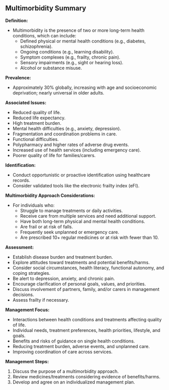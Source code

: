 ## Multimorbidity Summary

**Definition:**
- Multimorbidity is the presence of two or more long-term health conditions, which can include:
  - Defined physical or mental health conditions (e.g., diabetes, schizophrenia).
  - Ongoing conditions (e.g., learning disability).
  - Symptom complexes (e.g., frailty, chronic pain).
  - Sensory impairments (e.g., sight or hearing loss).
  - Alcohol or substance misuse.

**Prevalence:**
- Approximately 30% globally, increasing with age and socioeconomic deprivation; nearly universal in older adults.

**Associated Issues:**
- Reduced quality of life.
- Reduced life expectancy.
- High treatment burden.
- Mental health difficulties (e.g., anxiety, depression).
- Fragmentation and coordination problems in care.
- Functional difficulties.
- Polypharmacy and higher rates of adverse drug events.
- Increased use of health services (including emergency care).
- Poorer quality of life for families/carers.

**Identification:**
- Conduct opportunistic or proactive identification using healthcare records.
- Consider validated tools like the electronic frailty index (eFI).

**Multimorbidity Approach Considerations:**
- For individuals who:
  - Struggle to manage treatments or daily activities.
  - Receive care from multiple services and need additional support.
  - Have both long-term physical and mental health conditions.
  - Are frail or at risk of falls.
  - Frequently seek unplanned or emergency care.
  - Are prescribed 10+ regular medicines or at risk with fewer than 10.

**Assessment:**
- Establish disease burden and treatment burden.
- Explore attitudes toward treatments and potential benefits/harms.
- Consider social circumstances, health literacy, functional autonomy, and coping strategies.
- Be alert to depression, anxiety, and chronic pain.
- Encourage clarification of personal goals, values, and priorities.
- Discuss involvement of partners, family, and/or carers in management decisions.
- Assess frailty if necessary.

**Management Focus:**
- Interactions between health conditions and treatments affecting quality of life.
- Individual needs, treatment preferences, health priorities, lifestyle, and goals.
- Benefits and risks of guidance on single health conditions.
- Reducing treatment burden, adverse events, and unplanned care.
- Improving coordination of care across services.

**Management Steps:**
1. Discuss the purpose of a multimorbidity approach.
2. Review medicines/treatments considering evidence of benefits/harms.
3. Develop and agree on an individualized management plan.
